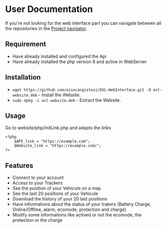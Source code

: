 # User Documentation

If you're not looking for the web interface part you can navigate between all the repositories in the [Project navigator](https://github.com/eziocangialosi/OpenVehicleLocator#project-navigation).

## Requirement

* Have already installed and configured the Api 
* Have already installed the php version 8 and active in WebServer

## Installation

* `wget https://github.com/eziocangialosi/OVL-WebInterface.git -O ovl-website.deb` - Install the Website.
* `sudo dpkg -i ovl-website.deb` - Extract the Website.

## Usage

Go to website/php/initLink.php and adapts the links 

    <?php
        $API_link = "https://example.com";
        $Website_link = "https://example.com/";
    ?>

## Features

* Connect to your account
* Access to your Trackers
* See the position of your Vehicule on a map
* See the last 20 positions of your Vehicule
* Download the history of your 20 last positions
* Have informations about the status of your trakers (Battery Charge, Online/Offline, alarm, ecomode, protection and charge)
* Modify some informations like actived or not the ecomode, the protection or the charge